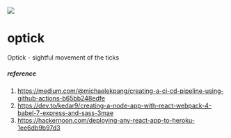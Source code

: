 ![](https://github.com/ThanakornJP/optick/workflows/CI/badge.svg)

# optick
Optick - sightful movement of the ticks 


##### reference
1. https://medium.com/@michaelekpang/creating-a-ci-cd-pipeline-using-github-actions-b65bb248edfe
2. https://dev.to/kedar9/creating-a-node-app-with-react-webpack-4-babel-7-express-and-sass-3mae
3. https://hackernoon.com/deploying-any-react-app-to-heroku-1ee6db9b97d3
